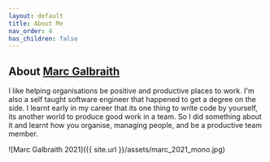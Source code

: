 ```yaml
---
layout: default
title: About Me
nav_order: 4
has_children: false
---
```


## About [Marc Galbraith](https://marcgalbraith.com)

I like helping organisations be positive and productive places to work. I'm also a self taught software engineer that happened to get a degree on the side. I learnt early in my career that its one thing to write code by yourself, its another world to produce good work in a team. So I did something about it and learnt how you organise, managing people, and be a productive team member.

![Marc Galbraith 2021]({{ site.url }}/assets/marc_2021_mono.jpg)